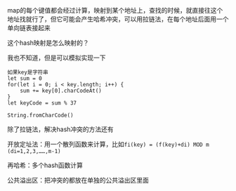 map的每个键值都会经过计算，映射到某个地址上，查找的时候，就直接往这个地址找就行了，但它可能会产生哈希冲突，可以用拉链法，在每个地址后面用一个单向链表接起来



这个hash映射是怎么映射的？

我也不知道，但是可以模拟实现一下



```
如果key是字符串
let sum = 0
for(let i = 0; i < key.length; i++) {
	sum += key[0].charCodeAt()
}
let keyCode = sum % 37
```



`String.fromCharCode()`



除了拉链法，解决hash冲突的方法还有

开放定址法：用一个散列函数来计算，比如`fi(key) = (f(key)+di) MOD m (di=1,2,3,……,m-1)` 

再哈希：多个hash函数计算

公共溢出区：把冲突的都放在单独的公共溢出区里面